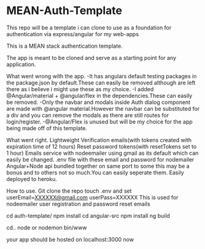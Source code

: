 # MEAN-Auth-Template
This repo will be a template i can clone to use as a foundation for authentication via express/angular for my web-apps

This is a MEAN stack authentication template.

The app is meant to be cloned and serve as a starting point for any application.

What went wrong with the app.
-It has angulars default testing packages in the package.json by default.These can easily be removed although are left there
 as i believe i might use these as my choice.
 -I added @Angular/material + @angular/flex in the dependencies.These can easily be removed.
    -Only the navbar and modals inside Auth dialog component are made with @angular material.However the navbar can be substituted for 
      a div and you can remove the modals as there are still routes for login/register.
    -@Angular/Flex is unused but will be my choice for the app being made off of this template.
    
    
What went right.
Lightweight
Verification emails(with tokens created with expiration time of 12 hours)
Reset password tokens(with resetTokens set to 1 hour)
Emails service with nodeemailer using gmail as its default which can easily be changed.
.env file with these email and password for nodemailer
Angular+Node api bundled together on same port to some this may be a bonus and to others not so much.You can easily seperate them.
Easily deployed to heroku.

How to use.
Git clone the repo
touch .env and set 
userEmail=XXXXXX@gmail.com
userPass=XXXXXX
This is used for nodeemailer user registration and password reset emails

cd auth-template/
npm install
cd angular-src
npm install
ng build

cd..
node or nodemon bin/www

your app should be hosted on localhost:3000 now




